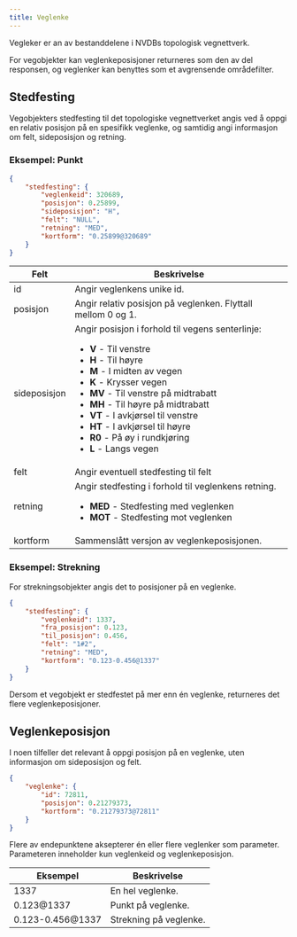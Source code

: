 ```yaml
---
title: Veglenke
---
```


Vegleker er an av bestanddelene i NVDBs topologisk vegnettverk.

For vegobjekter kan veglenkeposisjoner returneres som den av del responsen, og veglenker kan benyttes som et avgrensende områdefilter.

## Stedfesting

Vegobjekters stedfesting til det topologiske vegnettverket angis ved å oppgi en relativ posisjon på en spesifikk veglenke, og samtidig angi informasjon om felt, sideposisjon og retning.

### Eksempel: Punkt

```json
{
    "stedfesting": {
        "veglenkeid": 320689,
        "posisjon": 0.25899,
        "sideposisjon": "H",
        "felt": "NULL",
        "retning": "MED",
        "kortform": "0.25899@320689"
    }
}
```

| Felt | Beskrivelse |
| --- | --- |
| id | Angir veglenkens unike id. | 
| posisjon | Angir relativ posisjon på veglenken. Flyttall mellom 0 og 1. | 
| sideposisjon | Angir posisjon i forhold til vegens senterlinje:  <ul><li><b>V</b> - Til venstre</li><li><b>H</b> - Til høyre</li><li><b>M</b> - I midten av vegen</li><li><b>K</b> - Krysser vegen</li><li><b>MV</b> - Til venstre på midtrabatt</li><li><b>MH</b> - Til høyre på midtrabatt</li><li><b>VT</b> - I avkjørsel til venstre</li><li><b>HT</b> - I avkjørsel til høyre</li><li><b>R0</b> - På øy i rundkjøring</li><li><b>L</b> - Langs vegen</li></ul>|
| felt | Angir eventuell stedfesting til felt | 
| retning | Angir stedfesting i forhold til veglenkens retning. <ul><li><b>MED</b> - Stedfesting med veglenken</li><li><b>MOT</b> - Stedfesting mot veglenken</ul>| 
| kortform | Sammenslått versjon av veglenkeposisjonen. |



### Eksempel: Strekning

For strekningsobjekter angis det to posisjoner på en veglenke.

```json
{
    "stedfesting": {
        "veglenkeid": 1337,
        "fra_posisjon": 0.123,
        "til_posisjon": 0.456,
        "felt": "1#2",
        "retning": "MED",
        "kortform": "0.123-0.456@1337"
    }
}
```

Dersom et vegobjekt er stedfestet på mer enn én veglenke, returneres det flere veglenkeposisjoner.

## Veglenkeposisjon

I noen tilfeller det relevant å oppgi posisjon på en veglenke, uten informasjon om sideposisjon og felt.

```json
{
    "veglenke": {
        "id": 72811,
        "posisjon": 0.21279373,
        "kortform": "0.21279373@72811"
    }
}
```

Flere av endepunktene aksepterer én eller flere veglenker som parameter. Parameteren inneholder kun veglenkeid og veglenkeposisjon.

<table>
<thead>
<tr>
<th>Eksempel</th>
<th>Beskrivelse</th>
</tr>
</thead>
<tbody>
<tr>
<td>1337</td>
<td>En hel veglenke.</td>
</tr>
<tr>
<td>0.123@1337</td>
<td>Punkt på veglenke.</td>
</tr>
<tr>
<td>0.123-0.456@1337</td>
<td>Strekning på veglenke.</td>
</tr>
</tbody>
</table>
